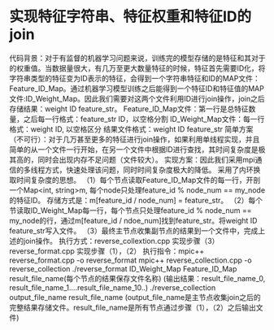 实现特征字符串、特征权重和特征ID的join
====
代码背景：对于有监督的机器学习问题来说，训练完的模型存储的是特征和其对于的权重值。当数据量很大，有几万至更大数量特征的时候，特征首先需要ID化，将字符串类型的特征变为ID表示的特征，会得到一个字符串特征和ID的MAP文件：Feature_ID_Map。通过机器学习模型训练之后能得到一个特征ID和特征值的MAP文件:ID_Weight_Map。因此我们需要对这两个文件利用ID进行join操作，join之后存储结果：weight ID feature_str。
Feature_ID_Map文件：第一行是总特征数量，之后每一行格式：feature_str ID，以空格分割
ID_Weight_Map文件：每一行格式：weight ID, 以空格区分
结果文件格式：weight ID feature_str
简单方案（不可行）：对于几万甚至更多的特征进行join操作，如果利用单线程实现，并且简单的从一个文件一行开始，在另一个文件中根据ID进行查找，其时间复杂度是极其高的，同时会出现内存不足问题（文件较大）。
实现方案：因此我们采用mpi通信的多线程方式，快速处理该问题，同时时间复杂度极大的降低。
        采用了内环换取时间复杂度的思想。
        （1）每个节点读取Feature_ID_Map文件的每一行，开剖一个Map<int, string>m, 每个node只处理feature_id % node_num == my_node的特征ID。
        存储方式是：m[feature_id / node_num] = feature_str。
        （2）每个节读取ID_Weight_Map每一行，每个节点只处理feature_id % node_num == my_node的行，通过m[feature_id / ndoe_num]找到feature_str。将weight ID feature_str写入文件。
        （3）最终主节点收集副节点的结果到一个文件中，完成上述的join操作。
执行方式：reverse_collextion.cpp 实现步骤（3）
        reverse_format.cpp 实现步骤（1），（2）
执行指令：mpic++ reverse_format.cpp -o reverse_format
        mpic++ reverse_collection.cpp -o reverse_collection
        ./reverse_format ID_Weight_Map Feature_ID_Map result_file_name(每个节点的结果保存文件名称)
        (输出结果：result_file_name_0, result_file_name_1....result_file_name_10..)
        ./reverse_collection output_file_name result_file_name
        (output_file_name是主节点收集join之后的完整结果存储文件。result_file_name是所有节点通过步骤（1），（2）之后输出文件)

